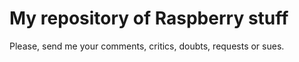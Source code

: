 # My repository of Raspberry stuff


Please, send me your comments, critics, doubts, requests or sues.
